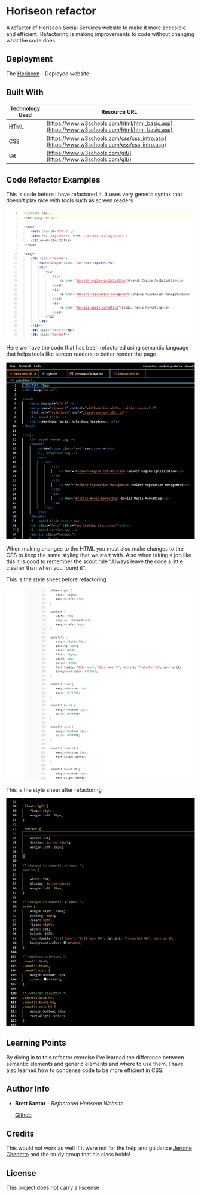 # Horiseon refactor

A refactor of Horiseon Social Services website to make it more accesible and efficient. Refactoring is making improvements to code without changing what the code does.

## Deployment

The 
[Horiseon](https://brettsantor.github.io/marketing-refactor/) - Deployed website

## Built With

| Technology Used     | Resource URL    |
| ------- | ------ |
| HTML  | [https://www.w3schools.com/html/html_basic.asp](https://www.w3schools.com/html/html_basic.asp) |
| CSS   | [https://www.w3schools.com/css/css_intro.asp](https://www.w3schools.com/css/css_intro.asp) |
| Git   | [https://www.w3schools.com/git/](https://www.w3schools.com/git/) |

## Code Refactor Examples

This is code before I have refactored it. It uses very generic syntax that doesn't play nice with tools such as screen readers


![Starting Code](assets\images\before.png)


Here we have the code that has been refactored using semantic language that helps tools like screen readers to better render the page


![Refactored Code](assets\images\after.png)

When making changes to the HTML you must also make changes to the CSS to keep the same styling that we start with. Also when taking a job like this it is good to remember the scout rule "Always leave the code a little cleaner than when you found it".

This is the style sheet before refactoring

![starting css](assets\images\cssbefore.png)

This is the style sheet after refactoring

![refactored css](assets\images\cssafter.png)



## Learning Points

By diving in to this refactor exercise I've learned the difference between semantic elements and generic elements and where to use them. I have also learned how to condense code to be more efficient in CSS.


## Author Info

  - **Brett Santor** - *Refactored Horiseon Website* 

    [Github](https://github.com/BrettSantor)


## Credits

This would not work as well if it were not for the help and guidance [Jerome Chenette](https://www.linkedin.com/in/jeromechenette/) and the study group that his class holds!

## License

This project does not carry a liscense

